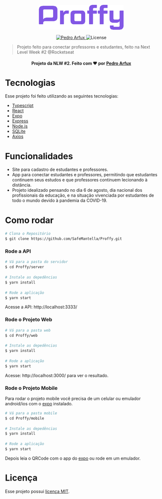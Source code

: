 <p align="center">
   <img src="./web/src/assets/images/logo-purple.png" alt="Proffy" width="280"/>
</p>

<p align="center">	
   <a href="https://www.linkedin.com/in/pedroarfux/">
      <img alt="Pedro Arfux" src="https://img.shields.io/badge/-Pedro%20Arfux-8257E5?style=flat&logo=Linkedin&logoColor=white" />
   </a>
   
  <img alt="License" src="https://img.shields.io/badge/license-MIT-8257E5">

  > Projeto feito para conectar professores e estudantes, feito na Next Level Week #2 @Rocketseat
</p>


<div align="center">
  <h4>Projeto da NLW #2. Feito com ❤︎ por
    <a href="https://www.linkedin.com/in/pedroarfux/">Pedro Arfux</a>
  </h4>
</div> 

# Tecnologias
Esse projeto foi feito utilizando as seguintes tecnologias:

* [Typescript](https://www.typescriptlang.org/)      
* [React](https://reactjs.org/)      
* [Expo](https://expo.io/)       
* [Express](https://expressjs.com/) 
* [Node.js](https://nodejs.org/en/)
* [SQLite](https://www.sqlite.org/index.html)
* [Axios](https://github.com/axios/axios)

# Funcionalidades

* Site para cadastro de estudantes e professores.
* App para conectar estudantes e professores, permitindo que estudantes continuem seus estudos e que professores continuem lecionando à distância.
* Projeto idealizado pensando no dia 6 de agosto, dia nacional dos profissionais da educação, e na situação vivenciada por estudantes de todo o mundo devido à pandemia da COVID-19.

# Como rodar
```bash
# Clona o Repositório
$ git clone https://github.com/SafeMantella/Proffy.git
```
### Rode a API

```bash
# Vá para a pasta do servidor
$ cd Proffy/server

# Instale as depedências
$ yarn install

# Rode a aplicação
$ yarn start
```
Acesse a API: http://localhost:3333/

### Rode o Projeto Web

```bash
# Vá para a pasta web
$ cd Proffy/web

# Instale as depedências
$ yarn install

# Rode a aplicação
$ yarn start
```
Acesse: http://localhost:3000/ para ver o resultado.

### Rode o Projeto Mobile
Para rodar o projeto mobile você precisa de um celular ou emulador android/ios com o [expo](https://play.google.com/store/apps/details?id=host.exp.exponent) instalado.

```bash
# Vá para a pasta mobile
$ cd Proffy/mobile

# Instale as depedências
$ yarn install

# Rode a aplicação
$ yarn start
```
Depois leia o QRCode com o app do [expo](https://play.google.com/store/apps/details?id=host.exp.exponent) ou rode em um emulador.

# Licença

Esse projeto possui [licença MIT](./LICENSE).
